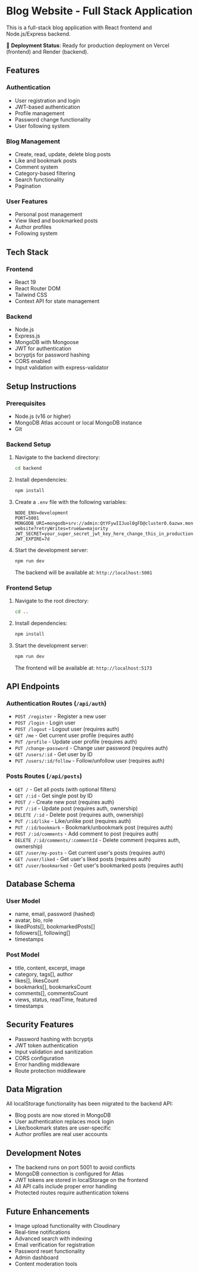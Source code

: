 # Blog Website - Full Stack Application

This is a full-stack blog application with React frontend and Node.js/Express backend.

🚀 **Deployment Status**: Ready for production deployment on Vercel (frontend) and Render (backend).

## Features

### Authentication
- User registration and login
- JWT-based authentication
- Profile management
- Password change functionality
- User following system

### Blog Management
- Create, read, update, delete blog posts
- Like and bookmark posts
- Comment system
- Category-based filtering
- Search functionality
- Pagination

### User Features
- Personal post management
- View liked and bookmarked posts
- Author profiles
- Following system

## Tech Stack

### Frontend
- React 19
- React Router DOM
- Tailwind CSS
- Context API for state management

### Backend
- Node.js
- Express.js
- MongoDB with Mongoose
- JWT for authentication
- bcryptjs for password hashing
- CORS enabled
- Input validation with express-validator

## Setup Instructions

### Prerequisites
- Node.js (v16 or higher)
- MongoDB Atlas account or local MongoDB instance
- Git

### Backend Setup

1. Navigate to the backend directory:
   ```bash
   cd backend
   ```

2. Install dependencies:
   ```bash
   npm install
   ```

3. Create a `.env` file with the following variables:
   ```env
   NODE_ENV=development
   PORT=5001
   MONGODB_URI=mongodb+srv://admin:QtYFywIIJuol0gFD@cluster0.6azwx.mongodb.net/blog-website?retryWrites=true&w=majority
   JWT_SECRET=your_super_secret_jwt_key_here_change_this_in_production
   JWT_EXPIRE=7d
   ```

4. Start the development server:
   ```bash
   npm run dev
   ```

   The backend will be available at: `http://localhost:5001`

### Frontend Setup

1. Navigate to the root directory:
   ```bash
   cd ..
   ```

2. Install dependencies:
   ```bash
   npm install
   ```

3. Start the development server:
   ```bash
   npm run dev
   ```

   The frontend will be available at: `http://localhost:5173`

## API Endpoints

### Authentication Routes (`/api/auth`)

- `POST /register` - Register a new user
- `POST /login` - Login user
- `POST /logout` - Logout user (requires auth)
- `GET /me` - Get current user profile (requires auth)
- `PUT /profile` - Update user profile (requires auth)
- `PUT /change-password` - Change user password (requires auth)
- `GET /users/:id` - Get user by ID
- `PUT /users/:id/follow` - Follow/unfollow user (requires auth)

### Posts Routes (`/api/posts`)

- `GET /` - Get all posts (with optional filters)
- `GET /:id` - Get single post by ID
- `POST /` - Create new post (requires auth)
- `PUT /:id` - Update post (requires auth, ownership)
- `DELETE /:id` - Delete post (requires auth, ownership)
- `PUT /:id/like` - Like/unlike post (requires auth)
- `PUT /:id/bookmark` - Bookmark/unbookmark post (requires auth)
- `POST /:id/comments` - Add comment to post (requires auth)
- `DELETE /:id/comments/:commentId` - Delete comment (requires auth, ownership)
- `GET /user/my-posts` - Get current user's posts (requires auth)
- `GET /user/liked` - Get user's liked posts (requires auth)
- `GET /user/bookmarked` - Get user's bookmarked posts (requires auth)

## Database Schema

### User Model
- name, email, password (hashed)
- avatar, bio, role
- likedPosts[], bookmarkedPosts[]
- followers[], following[]
- timestamps

### Post Model
- title, content, excerpt, image
- category, tags[], author
- likes[], likesCount
- bookmarks[], bookmarksCount
- comments[], commentsCount
- views, status, readTime, featured
- timestamps

## Security Features

- Password hashing with bcryptjs
- JWT token authentication
- Input validation and sanitization
- CORS configuration
- Error handling middleware
- Route protection middleware

## Data Migration

All localStorage functionality has been migrated to the backend API:
- Blog posts are now stored in MongoDB
- User authentication replaces mock login
- Like/bookmark states are user-specific
- Author profiles are real user accounts

## Development Notes

- The backend runs on port 5001 to avoid conflicts
- MongoDB connection is configured for Atlas
- JWT tokens are stored in localStorage on the frontend
- All API calls include proper error handling
- Protected routes require authentication tokens

## Future Enhancements

- Image upload functionality with Cloudinary
- Real-time notifications
- Advanced search with indexing
- Email verification for registration
- Password reset functionality
- Admin dashboard
- Content moderation tools
